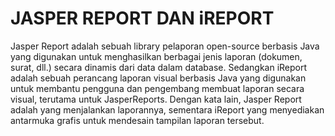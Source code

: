# JASPER REPORT DAN iREPORT
  Jasper Report adalah sebuah library pelaporan open-source berbasis Java yang digunakan untuk menghasilkan berbagai jenis laporan (dokumen, surat, dll.) secara dinamis dari data dalam database. Sedangkan iReport adalah sebuah perancang laporan visual berbasis Java yang digunakan untuk membantu pengguna dan pengembang membuat laporan secara visual, terutama untuk JasperReports.
  Dengan kata lain, Jasper Report adalah yang menjalankan laporannya, sementara iReport yang menyediakan antarmuka grafis untuk mendesain tampilan laporan tersebut.
